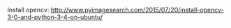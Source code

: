 Install opencv:
http://www.pyimagesearch.com/2015/07/20/install-opencv-3-0-and-python-3-4-on-ubuntu/
